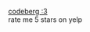 [codeberg :3](https://codeberg.org/irisfalke)\
rate me 5 stars on yelp
<!---
hf-ikea/hf-ikea is a ✨ special ✨ repository because its `README.md` (this file) appears on your GitHub profile.
You can click the Preview link to take a look at your changes.
--->
